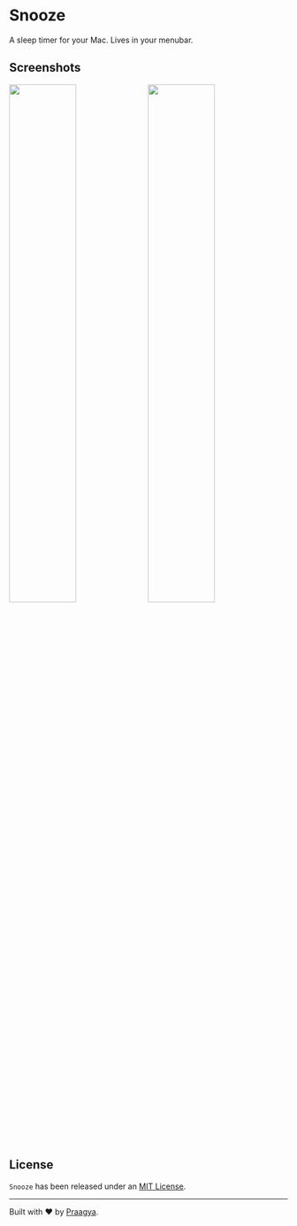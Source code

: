 # Snooze

A sleep timer for your Mac. Lives in your menubar.

## Screenshots

<img src="https://user-images.githubusercontent.com/2060518/39719630-6a91c64a-5257-11e8-837a-fa15a38c4077.png" width="49%"></img> <img src="https://user-images.githubusercontent.com/2060518/39719632-6c2208c6-5257-11e8-81b6-4ab25c6aff3d.png" width="49%"></img>

## License

`Snooze` has been released under an [MIT License](http://opensource.org/licenses/MIT).

---

Built with ❤️ by [Praagya](https://www.praagya.com).

